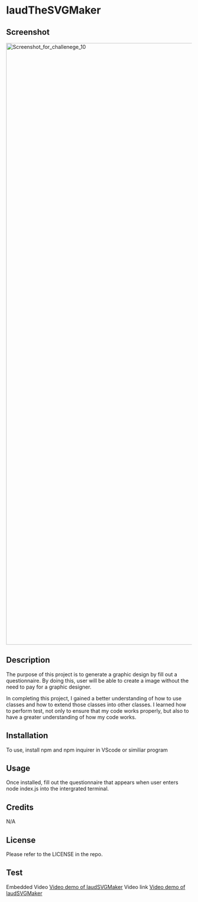 # laudTheSVGMaker
## Screenshot
<img width="1633" alt="Screenshot_for_challenege_10" src="https://github.com/Veladare/laudTheSVGMaker/assets/126302466/41a2f7b7-c3f3-4033-b451-3342905a93c0">

## Description

The purpose of this project is to generate a graphic design by fill out a questionnaire. By doing this, user will be able to create a image without the need to pay for a graphic designer. 

In completing this project, I gained a better understanding of how to use classes and how to extend those classes into other classes. I learned how to perform test, not only to ensure that my code works properly, but also to have a greater understanding of how my code works. 
## Installation 

To use, install npm and npm inquirer in VScode or similiar program

## Usage

Once installed, fill out the questionnaire that appears when user enters node index.js into the intergrated terminal. 

## Credits

N/A

## License

Please refer to the LICENSE in the repo.

## Test
Embedded Video [Video demo of laudSVGMaker](https://github.com/Veladare/laudTheSVGMaker/assets/126302466/6b080f65-4140-4c4f-871c-8b38192264dd)
Video link [Video demo of laudSVGMaker](https://app.screencastify.com/manage/videos/qhhyoZMF5UFShADKjzuF)